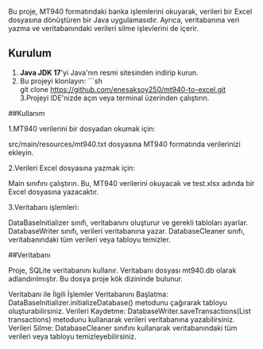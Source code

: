 Bu proje, MT940 formatındaki banka işlemlerini okuyarak, verileri bir Excel dosyasına dönüştüren bir Java uygulamasıdır. Ayrıca, veritabanına veri yazma ve veritabanındaki verileri silme işlevlerini de içerir.


## Kurulum

1. **Java JDK 17**'yi Java'nın resmi sitesinden indirip kurun.
2. Bu projeyi klonlayın:  ```sh                   
   git clone https://github.com/enesaksoy250/mt940-to-excel.git                
3.Projeyi IDE'nizde açın veya terminal üzerinden çalıştırın.

##Kullanım

1.MT940 verilerini bir dosyadan okumak için:

  src/main/resources/mt940.txt dosyasına MT940 formatında verilerinizi ekleyin.

2.Verileri Excel dosyasına yazmak için:

  Main sınıfını çalıştırın. Bu, MT940 verilerini okuyacak ve test.xlsx adında bir Excel dosyasına yazacaktır.

3.Veritabanı işlemleri:

  DataBaseInitializer sınıfı, veritabanını oluşturur ve gerekli tabloları ayarlar.
  DatabaseWriter sınıfı, verileri veritabanına yazar.
  DatabaseCleaner sınıfı, veritabanındaki tüm verileri veya tabloyu temizler.

##Veritabanı

  Proje, SQLite veritabanını kullanır. Veritabanı dosyası mt940.db olarak adlandırılmıştır. Bu dosya proje kök dizininde bulunur.

Veritabanı ile İlgili İşlemler
  Veritabanını Başlatma: DataBaseInitializer.initializeDatabase() metodunu çağırarak tabloyu oluşturabilirsiniz. 
  Verileri Kaydetme: DatabaseWriter.saveTransactions(List<MT940Transaction> transactions) metodunu kullanarak verileri veritabanına yazabilirsiniz.
  Verileri Silme: DatabaseCleaner sınıfını kullanarak veritabanındaki tüm verileri veya tabloyu temizleyebilirsiniz.
